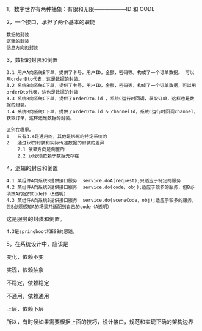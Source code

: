 1，数字世界有两种抽象：有限和无限——————ID 和 CODE

2，一个接口，承担了两个基本的职能
    
    数据的封装
    逻辑的封装
    信息方向的封装

3，数据的封装和倒置

    3.1 用户A向系统B下单，提供了卡号，用户ID，金额，密码等。构成了一个订单数据。 可以用orderDto代表，这是数据的封装。
    3.2 系统B向系统C下单，提供了卡号，用户ID，金额，密码等，构成了一个订单数据，可以用orderDto代表，这也是数据的封装
    3.3 系统B向系统C下单，提供了orderDto.id ，系统C运行时回调，获取订单，这样也是数据的封装。
    3.4 系统B向系统C下单，提供了orderDto.id & channelId，系统C运行时回调channel，获取订单，这样还是数据的封装。
    
    区别在哪里。
    1   只有3.4是通用的，其他是绑死的特定系统的
    2   通过id的封装和实际传递数据的封装的差异
        2.1 依赖方向是倒置的
        2.2 id必须依赖于数据先存在


4，逻辑的封装和倒置
    
    4.1 某组件A向系统B提供接口服务  service.doA(request);只适应于特定的服务
    4.2 某组件A向系统B提供接口服务  service.do(code，obj);适应于较多的服务，但B必须按A约定的Code传（B透明）
    4.3 某组件A向系统B提供接口服务  service.do(sceneCode，obj);适应于较多的服务，但B必须感知A的场景并适配到自己的code（A透明）

这是服务的封装和倒置。

    4.3是springboot和ESB的思路。


5，在系统设计中，应该是

变化，依赖不变

实现，依赖抽象

不稳定，依赖稳定

不通用，依赖通用

上层，依赖下层


所以，有时候如果需要根据上面的技巧，设计接口，规范和实现正确的架构边界

 